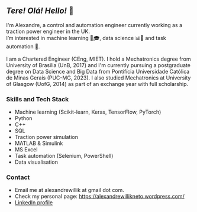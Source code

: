 

## _Tere! Olá! Hello!_ 👋

I'm Alexandre, a control and automation engineer currently working as a traction power engineer in the UK. 
<br/>
I’m interested in machine learning 🤖🎓, data science 📊🔬 and task automation 🤖.
<br/><br/>
I am a Chartered Engineer (CEng, MIET). I hold a Mechatronics degree from University of Brasilia (UnB, 2017) and I'm currently pursuing a postgraduate degree on Data Science and Big Data from Pontifícia Universidade Católica de Minas Gerais (PUC-MG, 2023). I also studied Mechatronics at University of Glasgow (UofG, 2014) as part of an exchange year with full scholarship.

### Skills and Tech Stack

- Machine learning (Scikit-learn, Keras, TensorFlow, PyTorch)
- Python
- C++
- SQL
- Traction power simulation
- MATLAB & Simulink
- MS Excel
- Task automation (Selenium, PowerShell)
- Data visualisation

### Contact

- Email me at alexandrewillik at gmail dot com.
- Check my personal page: https://alexandrewillikneto.wordpress.com/
- [LinkedIn profile](https://www.linkedin.com/in/alexandre-willik-neto-411633122/)

